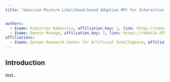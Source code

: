 ```yaml
---
title: "Gaussian Mixture Likelihood-based Adaptive MPC for Interactive Mobile Manipulators"


authors:
  - {name: Dimitrios Rakovitis, affiliation_key: 1, link: https://robotik.dfki-bremen.de/de/ueber-uns/mitarbeiter/person/dira01}
  - {name: Dennis Mronga, affiliation_key: 1, link: https://robotik.dfki-bremen.de/de/ueber-uns/mitarbeiter/person/demr01}
affiliations:
  - {name: German Research Center for Artificial Intelligence, affiliation_key: 1, link: https://www.dfki.de/en/web}
---
```


## Introduction
test..